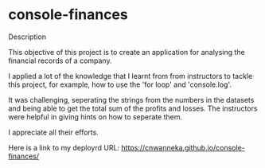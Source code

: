 # console-finances

Description

This objective of this project is to create an application for analysing the financial records of a company.

I applied a lot of the knowledge that I learnt from from instructors to tackle this project, for example, how to use the 'for loop' and 'console.log'. 

It was challenging, seperating the strings from the numbers in the datasets and being able to get the total sum of the profits and losses. The instructors were helpful in giving hints on how to seperate them.

I appreciate all their efforts.

Here is a link to my deployrd URL: https://cnwanneka.github.io/console-finances/

